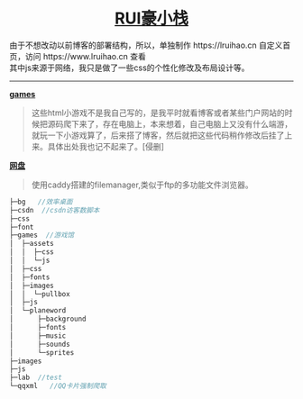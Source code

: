 <h1 align="center"><a href="https://www.lruihao.cn" target="_blank">RUI豪小栈</a></h1>
由于不想改动以前博客的部署结构，所以，单独制作 https://lruihao.cn 自定义首页，访问 https://www.lruihao.cn 查看<br>
其中js来源于网络，我只是做了一些css的个性化修改及布局设计等。<br>

---

**[games](https://www.lruihao.cn/games)**

> 这些html小游戏不是我自己写的，是我平时就看博客或者某些门户网站的时候把源码爬下来了，存在电脑上，本来想着，自己电脑上又没有什么端游，就玩一下小游戏算了，后来搭了博客，然后就把这些代码稍作修改后挂了上来。具体出处我也记不起来了。[侵删]

**[网盘](https://pan.lruihao.cn)**

> 使用caddy搭建的filemanager,类似于ftp的多功能文件浏览器。

```cpp **root**
├─bg   //效率桌面
├─csdn  //csdn访客数脚本
├─css
├─font
├─games  //游戏馆
│  ├─assets
│  │  ├─css
│  │  └─js
│  ├─css
│  ├─fonts
│  ├─images
│  │  └─pullbox
│  ├─js
│  └─planeword
│      ├─background
│      ├─fonts
│      ├─music
│      ├─sounds
│      └─sprites
├─images
├─js
├─lab  //test
└─qqxml   //QQ卡片强制爬取
```
